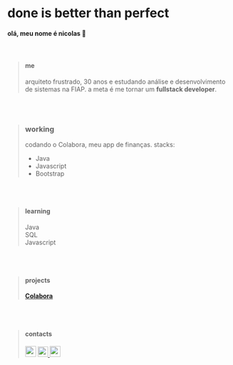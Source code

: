 # done is better than perfect

#### olá, meu nome é nicolas 🫠

<br>

> #### me
> arquiteto frustrado, 30 anos e estudando análise e desenvolvimento de sistemas na FIAP. a meta é me tornar um **fullstack developer**.

<br>
<br>

> ### working
> codando o Colabora, meu app de finanças. stacks:
> - Java
> - Javascript
> - Bootstrap

<br>
<br>

> #### learning
> Java\
> SQL\
> Javascript

<br>
<br>

> #### projects
> [**Colabora**](https://github.com/offneves/colabora)

<br>
<br>

> #### contacts
> <div><a href="https://www.linkedin.com/in/nicolasmsneves/" target="_blank"><img src="https://github-production-user-asset-6210df.s3.amazonaws.com/114631230/270505202-b504b447-1de8-4a48-83cd-42b7d433d619.png" width= "24px" height= "24px"/></a>
> <a href="https://www.instagram.com/niccneves/?next=%2F" target="_blank"><img src="https://user-images.githubusercontent.com/114631230/270511305-22a45a22-56ab-42a6-8db4-e5e301f6e455.png" width= "23px" height= "23px"/>
> <a href="mailto:off.neves@gmail.com" target="_blank"><img src="https://user-images.githubusercontent.com/114631230/270511766-296e37ec-b67c-4ed0-a0c6-1d9fa4c0ca81.png" width= "24px" height= "24px"/></a></div>
